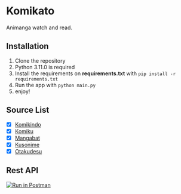 # Komikato
Animanga watch and read.

## Installation
1. Clone the repository
2. Python 3.11.0 is required
3. Install the requirements on **requirements.txt** with `pip install -r requirements.txt`
4. Run the app with `python main.py`
5. enjoy!

## Source List
- [x] [Komikindo](https://komikindo.one/)
- [x] [Komiku](https://komiku.id/)
- [x] [Mangabat](https://mangabat.com/)
- [x] [Kusonime](https://kusonime.com/)
- [x] [Otakudesu](https://otakudesu.moe/)

## Rest API
<!-- redirect to postman with image-->
[![Run in Postman](https://run.pstmn.io/button.svg)](https://app.getpostman.com/run-collection/1a0b0b8b9b8b8b8b8b8b)